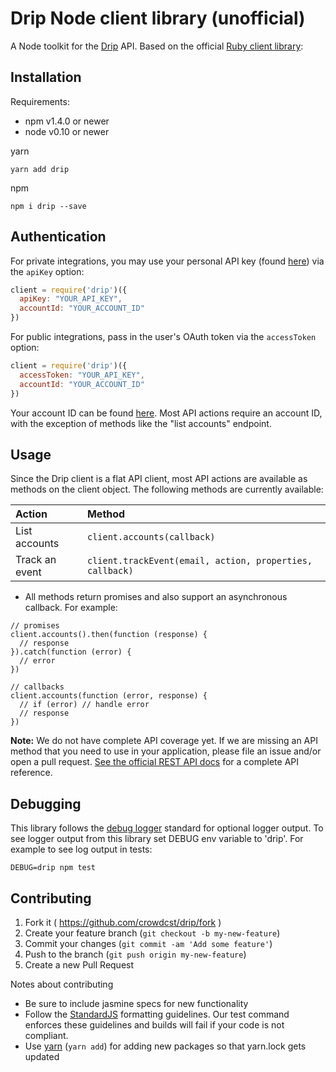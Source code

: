 # Drip Node client library (unofficial)

A Node toolkit for the [Drip](https://www.getdrip.com/) API. Based on the official [Ruby client library](https://github.com/DripEmail/drip-ruby): 

## Installation

Requirements:

* npm v1.4.0 or newer
* node v0.10 or newer

yarn

```
yarn add drip
```

npm

```
npm i drip --save
```

## Authentication

For private integrations, you may use your personal API key (found
[here](https://www.getdrip.com/user/edit)) via the `apiKey` option:

```javascript
client = require('drip')({
  apiKey: "YOUR_API_KEY",
  accountId: "YOUR_ACCOUNT_ID"
})
```

For public integrations, pass in the user's OAuth token via the `accessToken`
option:

```javascript
client = require('drip')({
  accessToken: "YOUR_API_KEY",
  accountId: "YOUR_ACCOUNT_ID"
})
```

Your account ID can be found [here](https://www.getdrip.com/settings/site).
Most API actions require an account ID, with the exception of methods like
the "list accounts" endpoint.

## Usage


Since the Drip client is a flat API client, most API actions are available
as methods on the client object. The following methods are currently available:

| Action                     | Method                                                    |
| :------------------------- | :---------------------------------------------------------|
| List accounts              | `client.accounts(callback)`                               |
| Track an event             | `client.trackEvent(email, action, properties, callback)`  |

* All methods return promises and also support an asynchronous callback. For example:

```javacript
// promises
client.accounts().then(function (response) {
  // response
}).catch(function (error) {
  // error
})

// callbacks
client.accounts(function (error, response) {
  // if (error) // handle error
  // response
})
```


**Note:** We do not have complete API coverage yet. If we are missing an API method
that you need to use in your application, please file an issue and/or open a
pull request. [See the official REST API docs](https://www.getdrip.com/docs/rest-api)
for a complete API reference.

## Debugging

This library follows the [debug logger](https://www.npmjs.com/package/debug) standard for optional logger output. To see logger output from this library set DEBUG env variable to 'drip'. For example to see log output in tests:

```
DEBUG=drip npm test
```

## Contributing

1. Fork it ( https://github.com/crowdcst/drip/fork )
2. Create your feature branch (`git checkout -b my-new-feature`)
3. Commit your changes (`git commit -am 'Add some feature'`)
4. Push to the branch (`git push origin my-new-feature`)
5. Create a new Pull Request

Notes about contributing

* Be sure to include jasmine specs for new functionality
* Follow the [StandardJS](http://standardjs.com/) formatting guidelines. Our test command enforces these guidelines and builds will fail if your code is not compliant.
* Use [yarn](https://yarnpkg.com/) (`yarn add`) for adding new packages so that yarn.lock gets updated
